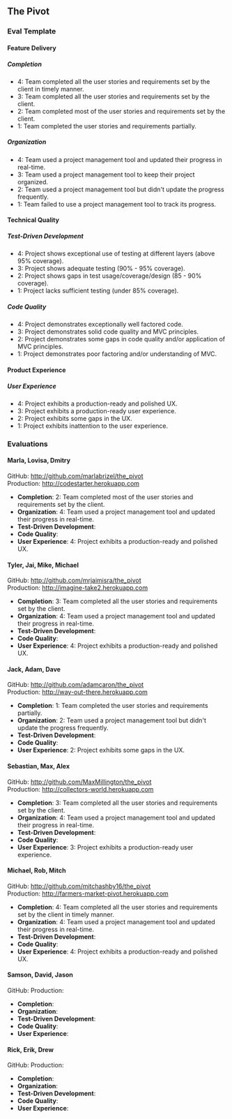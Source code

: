 ## The Pivot

### Eval Template

#### Feature Delivery

##### Completion

* 4: Team completed all the user stories and requirements set by the client in timely manner.
* 3: Team completed all the user stories and requirements set by the client.
* 2: Team completed most of the user stories and requirements set by the client.
* 1: Team completed the user stories and requirements partially.

##### Organization

* 4: Team used a project management tool and updated their progress in real-time.
* 3: Team used a project management tool to keep their project organized.
* 2: Team used a project management tool but didn't update the progress frequently.
* 1: Team failed to use a project management tool to track its progress.

#### Technical Quality

##### Test-Driven Development

* 4: Project shows exceptional use of testing at different layers (above 95% coverage).
* 3: Project shows adequate testing (90% - 95% coverage).
* 2: Project shows gaps in test usage/coverage/design (85 - 90% coverage).
* 1: Project lacks sufficient testing (under 85% coverage).

##### Code Quality

* 4: Project demonstrates exceptionally well factored code.
* 3: Project demonstrates solid code quality and MVC principles.
* 2: Project demonstrates some gaps in code quality and/or application of MVC principles.
* 1: Project demonstrates poor factoring and/or understanding of MVC.

#### Product Experience

##### User Experience

* 4: Project exhibits a production-ready and polished UX.
* 3: Project exhibits a production-ready user experience.
* 2: Project exhibits some gaps in the UX.
* 1: Project exhibits inattention to the user experience.

### Evaluations

#### Marla, Lovisa, Dmitry

GitHub: http://github.com/marlabrizel/the_pivot<br>
Production: http://codestarter.herokuapp.com

* **Completion**: 2: Team completed most of the user stories and requirements set by the client.
* **Organization**: 4: Team used a project management tool and updated their progress in real-time.
* **Test-Driven Development**:
* **Code Quality**:
* **User Experience**: 4: Project exhibits a production-ready and polished UX.

#### Tyler, Jai, Mike, Michael

GitHub: http://github.com/mrjaimisra/the_pivot<br>
Production: http://imagine-take2.herokuapp.com

* **Completion**: 3: Team completed all the user stories and requirements set by the client.
* **Organization**: 4: Team used a project management tool and updated their progress in real-time.
* **Test-Driven Development**:
* **Code Quality**:
* **User Experience**: 4: Project exhibits a production-ready and polished UX.

#### Jack, Adam, Dave

GitHub: http://github.com/adamcaron/the_pivot<br>
Production: http://way-out-there.herokuapp.com

* **Completion**: 1: Team completed the user stories and requirements partially.
* **Organization**: 2: Team used a project management tool but didn't update the progress frequently.
* **Test-Driven Development**:
* **Code Quality**:
* **User Experience**: 2: Project exhibits some gaps in the UX.

#### Sebastian, Max, Alex

GitHub: http://github.com/MaxMillington/the_pivot<br>
Production: http://collectors-world.herokuapp.com

* **Completion**: 3: Team completed all the user stories and requirements set by the client.
* **Organization**: 4: Team used a project management tool and updated their progress in real-time.
* **Test-Driven Development**:
* **Code Quality**:
* **User Experience**: 3: Project exhibits a production-ready user experience.

#### Michael, Rob, Mitch

GitHub: http://github.com/mitchashby16/the_pivot<br>
Production: http://farmers-market-pivot.herokuapp.com

* **Completion**: 4: Team completed all the user stories and requirements set by the client in timely manner.
* **Organization**: 4: Team used a project management tool and updated their progress in real-time.
* **Test-Driven Development**:
* **Code Quality**:
* **User Experience**: 4: Project exhibits a production-ready and polished UX.

#### Samson, David, Jason

GitHub:
Production:

* **Completion**:
* **Organization**:
* **Test-Driven Development**:
* **Code Quality**:
* **User Experience**:

#### Rick, Erik, Drew

GitHub:
Production:

* **Completion**:
* **Organization**:
* **Test-Driven Development**:
* **Code Quality**:
* **User Experience**:
